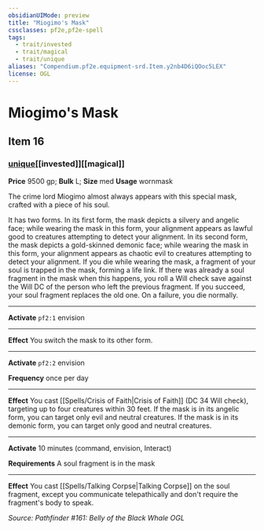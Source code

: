```yaml
---
obsidianUIMode: preview
title: "Miogimo's Mask"
cssclasses: pf2e,pf2e-spell
tags:
  - trait/invested
  - trait/magical
  - trait/unique
aliases: "Compendium.pf2e.equipment-srd.Item.y2nb4D6iQOoc5LEX"
license: OGL
---
```

# Miogimo's Mask
## Item 16
### [unique](unique "Unique Rarity Trait")[[invested]][[magical]]


**Price** 9500 gp; 
**Bulk** L; **Size** med
**Usage** wornmask

The crime lord Miogimo almost always appears with this special mask, crafted with a piece of his soul.

It has two forms. In its first form, the mask depicts a silvery and angelic face; while wearing the mask in this form, your alignment appears as lawful good to creatures attempting to detect your alignment. In its second form, the mask depicts a gold-skinned demonic face; while wearing the mask in this form, your alignment appears as chaotic evil to creatures attempting to detect your alignment. If you die while wearing the mask, a fragment of your soul is trapped in the mask, forming a life link. If there was already a soul fragment in the mask when this happens, you roll a Will check save against the Will DC of the person who left the previous fragment. If you succeed, your soul fragment replaces the old one. On a failure, you die normally.

* * *

**Activate** `pf2:1` envision

* * *

**Effect** You switch the mask to its other form.

* * *

**Activate** `pf2:2` envision

**Frequency** once per day

* * *

**Effect** You cast [[Spells/Crisis of Faith|Crisis of Faith]] (DC 34 Will check), targeting up to four creatures within 30 feet. If the mask is in its angelic form, you can target only evil and neutral creatures. If the mask is in its demonic form, you can target only good and neutral creatures.

* * *

**Activate** 10 minutes (command, envision, Interact)

**Requirements** A soul fragment is in the mask

* * *

**Effect** You cast [[Spells/Talking Corpse|Talking Corpse]] on the soul fragment, except you communicate telepathically and don't require the fragment's body to speak.

*Source: Pathfinder #161: Belly of the Black Whale*
*OGL*